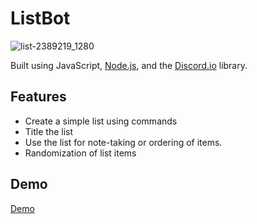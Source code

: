 # ListBot

![list-2389219_1280](https://user-images.githubusercontent.com/40414974/93729311-cf40d000-fb78-11ea-9b0c-0e71d45e4566.png)

Built using JavaScript, [Node.js](https://nodejs.org/en/), and the [Discord.io](https://www.npmjs.com/package/discord.io) library.

## Features

* Create a simple list using commands
* Title the list
* Use the list for note-taking or ordering of items.
* Randomization of list items

## Demo

[Demo](https://www.youtube.com/watch?v=5LiHymgF1wk)
